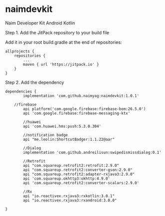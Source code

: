 # naimdevkit
Naim Developer Kit Android Kotlin

Step 1. Add the JitPack repository to your build file

Add it in your root build.gradle at the end of repositories:

	allprojects {
		repositories {
			...
			maven { url 'https://jitpack.io' }
		}
	}
  
Step 2. Add the dependency

	dependencies {
	        implementation 'com.github.naimyag:naimdevkit:1.0.1'
		
		//firebase
    		api platform('com.google.firebase:firebase-bom:26.5.0')
    		api 'com.google.firebase:firebase-messaging-ktx'

    		//huawei
    		api 'com.huawei.hms:push:5.3.0.304'

    		//notification badge
    		api "me.leolin:ShortcutBadger:1.1.22@aar"

    		//Dialog
    		implementation 'com.github.andreilisun:swipedismissdialog:0.1'

    		//Retrofit
    		api "com.squareup.retrofit2:retrofit:2.9.0"
    		api "com.squareup.retrofit2:converter-gson:2.9.0"
    		api "com.squareup.retrofit2:adapter-rxjava3:2.9.0"
    		api 'com.squareup.okhttp3:okhttp:4.9.0'
    		api 'com.squareup.retrofit2:converter-scalars:2.9.0'

    		//Rx
    		api "io.reactivex.rxjava3:rxkotlin:3.0.1"
    		api "io.reactivex.rxjava3:rxandroid:3.0.0"
		
	}


